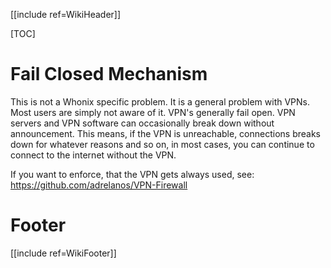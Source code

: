 [[include ref=WikiHeader]]

[TOC]

# Fail Closed Mechanism #
This is not a Whonix specific problem. It is a general problem with VPNs. Most users are simply not aware of it. VPN's generally fail open. VPN servers and VPN software can occasionally break down without announcement. This means, if the VPN is unreachable, connections breaks down for whatever reasons and so on, in most cases, you can continue to connect to the internet without the VPN.

If you want to enforce, that the VPN gets always used, see:
https://github.com/adrelanos/VPN-Firewall

# Footer #
[[include ref=WikiFooter]]